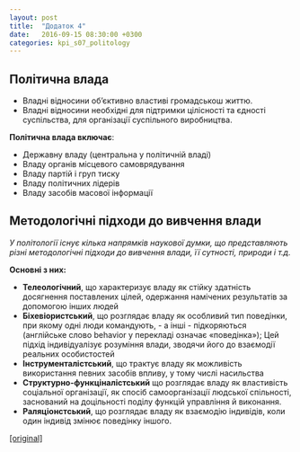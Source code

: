 ```yaml
---
layout: post
title:  "Додаток 4"
date:   2016-09-15 08:30:00 +0300
categories: kpi_s07_politology
---
```


## Політична влада

* Владні відносини об’єктивно властиві громадськош життю.
* Владні відносини необхідні для підтримки цілісності та єдності суспільства, для організації суспільного виробництва.

**Політична влада включає**:

* Державну владу (центральна у політичній владі)
* Владу органів місцевого самоврядування
* Владу партій і груп тиску
* Владу політичних лідерів
* Владу засобів масової інформації


## Методологічні підходи до вивчення влади

*У політології існує кілька напрямків наукової думки, що представляють різні методологічні підходи до вивчення влади, її сутності, природи і т.д.*

**Основні з них:**

* **Телеологічний**, що характеризує владу як стійку здатність досягнення поставлених цілей, одержання намічених результатів за допомогою інших людей
* **Біхевіористський**, що розглядає владу як особливий тип поведінки, при якому одні люди командують, - а інші - підкоряються (англійське слово behavior у перекладі означає «поведінка»); Цей підхід індивідуалізує розуміння влади, зводячи його до взаємодії реальних особистостей
* **Інструменталістський**, що трактує владу як можливість використання певних засобів впливу, у тому числі насильства
* **Структурно-функціналістський** що розглядає владу як властивість соціальної організації, як спосіб самоорганізації людської спільності, заснований на доцільності поділу функцій управління й виконання.
* **Раляціонстський**, що розглядає владу як взаємодію індивідів, коли один індивід змінює поведінку іншого.

[[original]](https://pp.vk.me/c637323/v637323367/e88d/XPI_pn-ZhgE.jpg)
